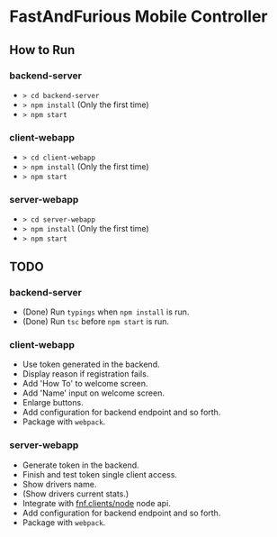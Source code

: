 # FastAndFurious Mobile Controller

## How to Run

### backend-server
* `> cd backend-server`
* `> npm install` (Only the first time)
* `> npm start`

### client-webapp
* `> cd client-webapp`
* `> npm install` (Only the first time)
* `> npm start`

### server-webapp
* `> cd server-webapp`
* `> npm install` (Only the first time)
* `> npm start`

## TODO

### backend-server
* (Done) Run `typings` when `npm install` is run.
* (Done) Run `tsc` before `npm start` is run.

###  client-webapp
* Use token generated in the backend.
* Display reason if registration fails.
* Add 'How To' to welcome screen.
* Add 'Name' input on welcome screen.
* Enlarge buttons.
* Add configuration for backend endpoint and so forth.
* Package with `webpack`.

### server-webapp
* Generate token in the backend.
* Finish and test token single client access.
* Show drivers name.
* (Show drivers current stats.)
* Integrate with [fnf.clients/node](https://github.com/FastAndFurious/fnf.clients) node api.
* Add configuration for backend endpoint and so forth.
* Package with `webpack`.